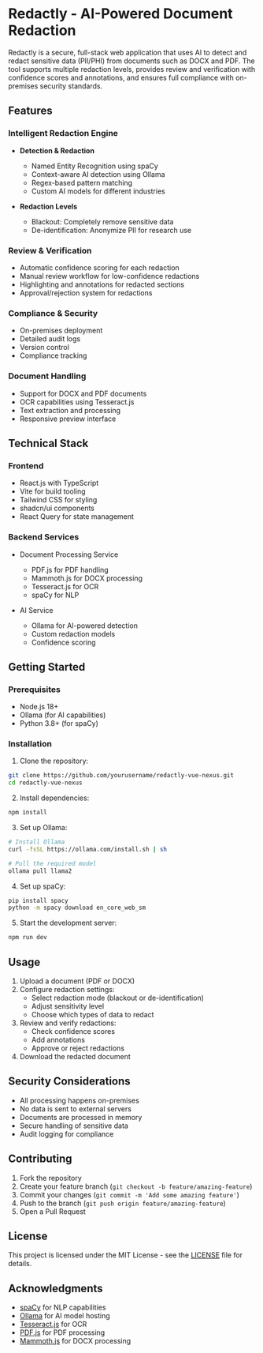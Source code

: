 # Redactly - AI-Powered Document Redaction

Redactly is a secure, full-stack web application that uses AI to detect and redact sensitive data (PII/PHI) from documents such as DOCX and PDF. The tool supports multiple redaction levels, provides review and verification with confidence scores and annotations, and ensures full compliance with on-premises security standards.

## Features

### Intelligent Redaction Engine
- **Detection & Redaction**
  - Named Entity Recognition using spaCy
  - Context-aware AI detection using Ollama
  - Regex-based pattern matching
  - Custom AI models for different industries

- **Redaction Levels**
  - Blackout: Completely remove sensitive data
  - De-identification: Anonymize PII for research use

### Review & Verification
- Automatic confidence scoring for each redaction
- Manual review workflow for low-confidence redactions
- Highlighting and annotations for redacted sections
- Approval/rejection system for redactions

### Compliance & Security
- On-premises deployment
- Detailed audit logs
- Version control
- Compliance tracking

### Document Handling
- Support for DOCX and PDF documents
- OCR capabilities using Tesseract.js
- Text extraction and processing
- Responsive preview interface

## Technical Stack

### Frontend
- React.js with TypeScript
- Vite for build tooling
- Tailwind CSS for styling
- shadcn/ui components
- React Query for state management

### Backend Services
- Document Processing Service
  - PDF.js for PDF handling
  - Mammoth.js for DOCX processing
  - Tesseract.js for OCR
  - spaCy for NLP

- AI Service
  - Ollama for AI-powered detection
  - Custom redaction models
  - Confidence scoring

## Getting Started

### Prerequisites
- Node.js 18+
- Ollama (for AI capabilities)
- Python 3.8+ (for spaCy)

### Installation

1. Clone the repository:
```bash
git clone https://github.com/yourusername/redactly-vue-nexus.git
cd redactly-vue-nexus
```

2. Install dependencies:
```bash
npm install
```

3. Set up Ollama:
```bash
# Install Ollama
curl -fsSL https://ollama.com/install.sh | sh

# Pull the required model
ollama pull llama2
```

4. Set up spaCy:
```bash
pip install spacy
python -m spacy download en_core_web_sm
```

5. Start the development server:
```bash
npm run dev
```

## Usage

1. Upload a document (PDF or DOCX)
2. Configure redaction settings:
   - Select redaction mode (blackout or de-identification)
   - Adjust sensitivity level
   - Choose which types of data to redact
3. Review and verify redactions:
   - Check confidence scores
   - Add annotations
   - Approve or reject redactions
4. Download the redacted document

## Security Considerations

- All processing happens on-premises
- No data is sent to external servers
- Documents are processed in memory
- Secure handling of sensitive data
- Audit logging for compliance

## Contributing

1. Fork the repository
2. Create your feature branch (`git checkout -b feature/amazing-feature`)
3. Commit your changes (`git commit -m 'Add some amazing feature'`)
4. Push to the branch (`git push origin feature/amazing-feature`)
5. Open a Pull Request

## License

This project is licensed under the MIT License - see the [LICENSE](LICENSE) file for details.

## Acknowledgments

- [spaCy](https://spacy.io/) for NLP capabilities
- [Ollama](https://ollama.ai/) for AI model hosting
- [Tesseract.js](https://github.com/naptha/tesseract.js) for OCR
- [PDF.js](https://mozilla.github.io/pdf.js/) for PDF processing
- [Mammoth.js](https://github.com/mwilliamson/mammoth.js) for DOCX processing
